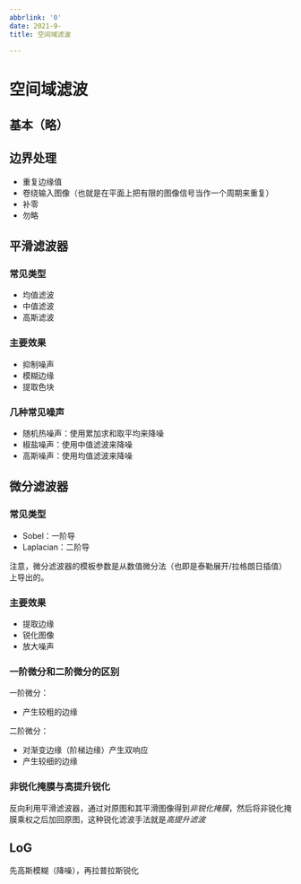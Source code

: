 ```yaml
---
abbrlink: '0'
date: 2021-9-
title: 空间域滤波

---
```

# 空间域滤波
## 基本（略）
## 边界处理
- 重复边缘值
- 卷绕输入图像（也就是在平面上把有限的图像信号当作一个周期来重复）
- 补零
- 勿略
## 平滑滤波器

### 常见类型
- 均值滤波
- 中值滤波
- 高斯滤波

### 主要效果
- 抑制噪声
- 模糊边缘
- 提取色块

### 几种常见噪声
- 随机热噪声：使用累加求和取平均来降噪
- 椒盐噪声：使用中值滤波来降噪
- 高斯噪声：使用均值滤波来降噪

## 微分滤波器
### 常见类型
- Sobel：一阶导
- Laplacian：二阶导

注意，微分滤波器的模板参数是从数值微分法（也即是泰勒展开/拉格朗日插值）上导出的。

### 主要效果
- 提取边缘
- 锐化图像
- 放大噪声

### 一阶微分和二阶微分的区别
一阶微分：
- 产生较粗的边缘
  
二阶微分：
- 对渐变边缘（阶梯边缘）产生双响应
- 产生较细的边缘

### 非锐化掩膜与高提升锐化
反向利用平滑滤波器，通过对原图和其平滑图像得到*非锐化掩膜*，然后将非锐化掩膜乘权之后加回原图，这种锐化滤波手法就是*高提升滤波*

## LoG
先高斯模糊（降噪），再拉普拉斯锐化